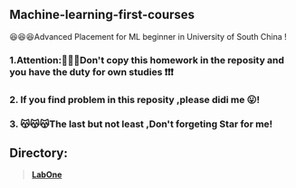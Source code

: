 ## Machine-learning-first-courses
😆😆😆Advanced Placement for ML beginner in University of South China !
### 1.Attention:🌟🌟🌟Don't copy this homework in the reposity and you have the duty for own studies ❗❗❗
### 2. If you find problem in this reposity ,please didi me 😛!
### 3. 😽😽😽The last but not least ,Don't forgeting Star for me!
## Directory:
> **[LabOne](https://github.com/doubletwo123/Machine-learning-first-courses/tree/Lab-1)**
